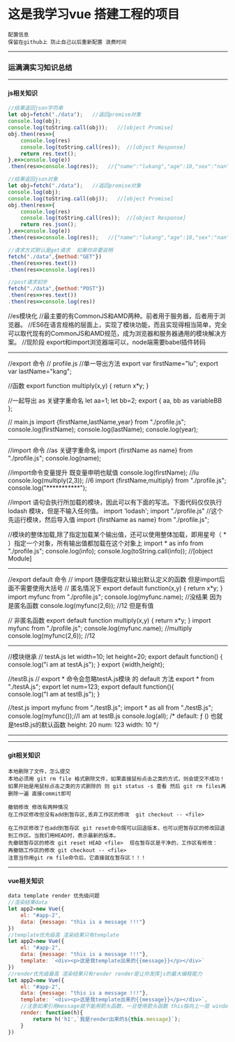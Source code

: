 # 这是我学习vue 搭建工程的项目 
```
配置信息
保留在github上 防止自己以后重新配置 浪费时间
```

***
### 运满满实习知识总结
*** 
#### js相关知识
```javascript
//结果返回json字符串
let obj=fetch("./data");   //返回promise对象
console.log(obj);
console.log(toString.call(obj));   //[object Promise]
obj.then(res=>{
    console.log(res)
    console.log(toString.call(res));  //[object Response]
    return res.text();
},e=>console.log(e))
.then(res=>console.log(res));   //{"name":"lukang","age":18,"sex":"nan"}

//结果返回json对象
let obj=fetch("./data");   //返回promise对象
console.log(obj);
console.log(toString.call(obj));   //[object Promise]
obj.then(res=>{
    console.log(res)
    console.log(toString.call(res));  //[object Response]
    return res.json();
},e=>console.log(e))
.then(res=>console.log(res));   //{"name":"lukang","age":18,"sex":"nan"}

//请求方式默认是get请求  如果你非要说明
fetch("./data",{method:"GET"})
.then(res=>res.text())
.then(res=>console.log(res))

//post请求初步
fetch("./data",{method:"POST"})
.then(res=>res.text())
.then(res=>console.log(res))
```

//es模块化
//最主要的有CommonJS和AMD两种。前者用于服务器，后者用于浏览器。
//ES6在语言规格的层面上，实现了模块功能，而且实现得相当简单，完全可以取代现有的CommonJS和AMD规范，成为浏览器和服务器通用的模块解决方案。
//现阶段 export和import浏览器端可以，node端需要babel插件转码
*****************************************************************
//export 命令
// profile.js
//单一导出方法
export var firstName="lu";
export var lastName="kang";

//函数
export function multiply(x,y) {
  return x*y;
}

//一起导出 as 关键字重命名
let aa=1;
let bb=2;
export {
  aa,
  bb as variableBB
};


// main.js
import {firstName,lastName,year} from "./profile.js";
console.log(firstName);
console.log(lastName);
console.log(year);
******************************************************************
//import 命令
//as 关键字重命名
import {firstName as name} from "./profile.js";
console.log(name);

//import命令变量提升 既变量申明也赋值
console.log(firstName);  //lu
console.log(multiply(2,3)); //6
import {firstName,multiply} from "./profile.js";
console.log("***********");

//import 语句会执行所加载的模块，因此可以有下面的写法。下面代码仅仅执行 lodash 模块，但是不输入任何值。
import 'lodash';
import "./profile.js"
//这个先运行模块，然后导入值
import {firstName as name} from "./profile.js";

//模块的整体加载,除了指定加载某个输出值，还可以使用整体加载，即用星号（ * ）指定一个对象，所有输出值都加载在这个对象上
import * as info from "./profile.js";
console.log(info);
console.log(toString.call(info)); //[object Module]
******************************************************************
//export default 命令
// import 随便指定默认输出默认定义的函数 但是import后面不需要使用大括号
// 匿名情况下
export default function(x,y) {
  return x*y;
}
import myfunc from "./profile.js";
console.log(myfunc.name);  //没结果 因为是匿名函数
console.log(myfunc(2,6));  //12  但是有值

// 非匿名函数
export default function multiply(x,y) {
  return x*y;
}
import myfunc from "./profile.js";
console.log(myfunc.name);  //multiply
console.log(myfunc(2,6));  //12
******************************************************************
//模块继承
// testA.js
let width=10;
let height=20;
export default function() {
  console.log("i am at testA.js");
}
export {width,height};

//testB.js
// export * 命令会忽略testA.js模块 的 default 方法
export * from "./testA.js";
export let num=123; 
export default function(){  
  console.log("I am at testB.js");
}

//test.js
import myfunc from "./testB.js";
import * as all from "./testB.js";
console.log(myfunc());//I am at testB.js
console.log(all);
/*
default: ƒ ()  也就是testB.js的默认函数
height: 20
num: 123
width: 10
*/
******************************************************************
*** 
#### git相关知识
```git
本地删除了文件，怎么提交
本地必须用 git rm file 格式删除文件，如果直接鼠标点击之类的方式，则会提交不成功！
如果开始是用鼠标点击之类的方式删除的 则 git status -s 查看 然后 git rm files再删除一遍 直接commit即可

撤销修改 修改有两种情况
在工作区修改但没有add到暂存区,丢弃工作区的修改  git checkout -- <file>

在工作区修改了也add到暂存区 git reset命令既可以回退版本，也可以把暂存区的修改回退到工作区。当我们用HEAD时，表示最新的版本。
先撤销暂存区的修改 git reset HEAD <file>  现在暂存区是干净的，工作区有修改：
再撤销工作区的修改 git checkout -- <file>
注意当你用git rm file命令后，它直接就在暂存区！！！

```
*** 
#### vue相关知识
```js
data template render 优先级问题
//渲染结果data
let app2=new Vue({
    el: "#app-2",
    data: {message: "this is a message !!!"}
})
//template优先级高 渲染结果只有template
let app2=new Vue({
    el: "#app-2",
    data: {message: "this is a message !!!"},
    template: `<div><p>这是我template出来的{{message}}</p></div>`
})
//render优先级最高 渲染结果只有render render是让你发挥js的最大编程能力
let app2=new Vue({
    el: "#app-2",
    data: {message: "this is a message !!!"},
    template: `<div><p>这是我template出来的{{message}}</p></div>`,
    //注意如果引用message就不能用箭头函数，一旦使用箭头函数 this指向上一层 window
    render: function(h){
        return h('h1',`我是render出来的${this.message}`); 
    }
})
```